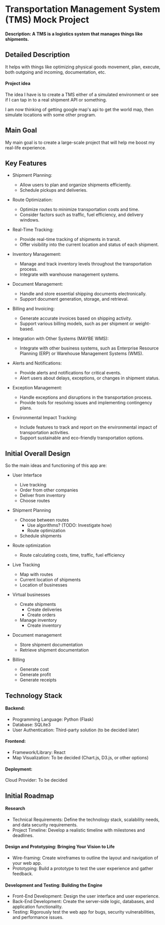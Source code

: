 # Transportation Management System (TMS) Mock Project

#### Description: A TMS is a logistics system that manages things like shipments.

## Detailed Description

It helps with things like optimizing physical goods movement, plan, execute, both outgoing and incoming, documentation, etc.

#### Project idea

The idea I have is to create a TMS either of a simulated environment or see if I can tap in to a real shipment API or something.

I am now thinking of getting google map's api to get the world map, then simulate locations with some other program.

## Main Goal

My main goal is to create a large-scale project that will help me boost my real-life experience.

## Key Features

- Shipment Planning:

  - Allow users to plan and organize shipments efficiently.
  - Schedule pickups and deliveries.

- Route Optimization:

  - Optimize routes to minimize transportation costs and time.
  - Consider factors such as traffic, fuel efficiency, and delivery windows.

- Real-Time Tracking:

  - Provide real-time tracking of shipments in transit.
  - Offer visibility into the current location and status of each shipment.

- Inventory Management:

  - Manage and track inventory levels throughout the transportation process.
  - Integrate with warehouse management systems.

- Document Management:

  - Handle and store essential shipping documents electronically.
  - Support document generation, storage, and retrieval.

- Billing and Invoicing:

  - Generate accurate invoices based on shipping activity.
  - Support various billing models, such as per shipment or weight-based.

- Integration with Other Systems (MAYBE WMS):

  - Integrate with other business systems, such as Enterprise Resource Planning (ERP) or Warehouse Management Systems (WMS).

- Alerts and Notifications:

  - Provide alerts and notifications for critical events.
  - Alert users about delays, exceptions, or changes in shipment status.

- Exception Management:

  - Handle exceptions and disruptions in the transportation process.
  - Provide tools for resolving issues and implementing contingency plans.

- Environmental Impact Tracking:

  - Include features to track and report on the environmental impact of transportation activities.
  - Support sustainable and eco-friendly transportation options.

## Initial Overall Design

So the main ideas and functioning of this app are:

- User Interface

  - Live tracking
  - Order from other companies
  - Deliver from inventory
  - Choose routes

- Shipment Planning

  - Choose between routes
    - Use algorithms? (TODO: Investigate how)
    - Route optimization
  - Schedule shipments

- Route optimization

  - Route calculating costs, time, traffic, fuel efficiency

- Live Tracking

  - Map with routes
  - Current location of shipments
  - Location of businesses

- Virtual businesses

  - Create shipments
    - Create deliveries
    - Create orders
  - Manage inventory
    - Create inventory

- Document management

  - Store shipment documentation
  - Retrieve shipment documentation

- Billing
  - Generate cost
  - Generate profit
  - Generate receipts

## Technology Stack

#### Backend:

- Programming Language: Python (Flask)
- Database: SQLite3
- User Authentication: Third-party solution (to be decided later)

#### Frontend:

- Framework/Library: React
- Map Visualization: To be decided (Chart.js, D3.js, or other options)

#### Deployment:

Cloud Provider: To be decided

## Initial Roadmap

#### Research

- Technical Requirements: Define the technology stack, scalability needs, and data security requirements.
- Project Timeline: Develop a realistic timeline with milestones and deadlines.

#### Design and Prototyping: Bringing Your Vision to Life

- Wire-framing: Create wireframes to outline the layout and navigation of your web app.
- Prototyping: Build a prototype to test the user experience and gather feedback.

#### Development and Testing: Building the Engine

- Front-End Development: Design the user interface and user experience.
- Back-End Development: Create the server-side logic, databases, and application functionality.
- Testing: Rigorously test the web app for bugs, security vulnerabilities, and performance issues.
